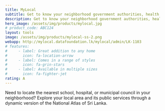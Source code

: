 ```yaml
---
title: MyLocal
subtitle: Get to know your neighborhood government authorities, health clinics, schools and public utilities better with this dynamic online National Atlas.
description: Get to know your neighborhood government authorities, health clinics, schools and public utilities better with this dynamic online National Atlas.
hero_image: /assets/img/products/mylocal.jpg
# product_code: ABC124
layout: tools
image: /assets/img/products/mylocal-ss-2.png
webapp: http://mylocal.datafoundation.lk/mylocal/admin/LK-1103
# features:
#     - label: Great addition to any home
#       icon: fa-location-arrow
#     - label: Comes in a range of styles
#       icon: fa-grin-stars
#     - label: Available in multiple sizes
#       icon: fa-fighter-jet
rating: A
---
```


Need to locate the nearest school, hospital, or municipal council in your neighborhood? 
Explore your local area and its public services through a dynamic version of the National Atlas of Sri Lanka.
